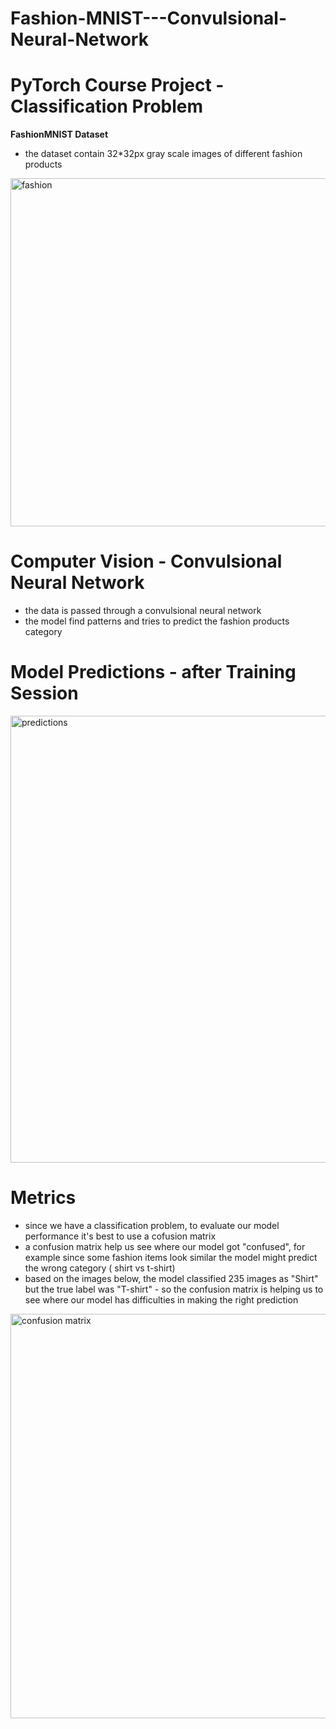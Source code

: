 # Fashion-MNIST---Convulsional-Neural-Network

# PyTorch Course Project - Classification Problem

**FashionMNIST Dataset**
 * the dataset contain 32*32px gray scale images of different fashion products

<img width="716" height="557" alt="fashion" src="https://github.com/user-attachments/assets/ad7b293d-0a59-464d-a28f-3cf01a438110" />

# Computer Vision - Convulsional Neural Network
 * the data is passed through a convulsional neural network
 * the model find patterns and tries to predict the fashion products category

# Model Predictions - after Training Session

<img width="763" height="715" alt="predictions" src="https://github.com/user-attachments/assets/25733d05-6068-46c7-beda-362a882a7a53" />

# Metrics
 * since we have a classification problem, to evaluate our model performance it's best to use a cofusion matrix
 * a confusion matrix help us see where our model got "confused", for example since some fashion items look similar the model might predict the wrong category ( shirt vs t-shirt)
 * based on the images below, the model classified 235 images as "Shirt" but the true label was "T-shirt" - so the confusion matrix is helping us to see where our model has difficulties in making the right prediction

<img width="675" height="647" alt="confusion matrix" src="https://github.com/user-attachments/assets/26af4d85-559a-4724-9a6b-068dfc77ef59" />


